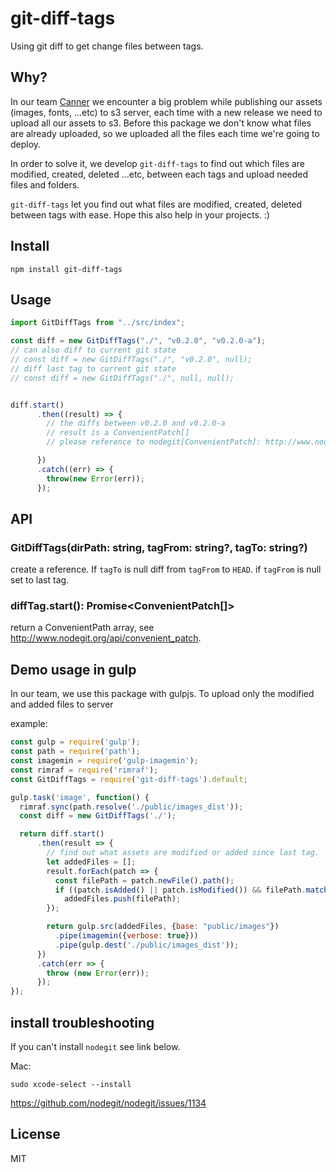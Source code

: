 # git-diff-tags

Using git diff to get change files between tags.

## Why?

In our team [Canner](https://www.canner.io/) we encounter a big problem while publishing our assets (images, fonts, ...etc) to s3 server, each time with a new release we need to upload all our assets to s3. Before this package we don't know what files are already uploaded, so we uploaded all the files each time we're going to deploy.

In order to solve it, we develop `git-diff-tags` to find out which files are modified, created, deleted ...etc, between each tags and upload needed files and folders.

`git-diff-tags` let you find out what files are modified, created, deleted between tags with ease. Hope this also help in your projects. :)

## Install

```
npm install git-diff-tags
```

## Usage

```js
import GitDiffTags from "../src/index";

const diff = new GitDiffTags("./", "v0.2.0", "v0.2.0-a");
// can also diff to current git state
// const diff = new GitDiffTags("./", "v0.2.0", null);
// diff last tag to current git state
// const diff = new GitDiffTags("./", null, null);


diff.start()
      .then((result) => {
        // the diffs between v0.2.0 and v0.2.0-a
        // result is a ConvenientPatch[]
        // please reference to nodegit[ConvenientPatch]: http://www.nodegit.org/api/convenient_patch

      })
      .catch((err) => {
        throw(new Error(err));
      });
```

## API

### GitDiffTags(dirPath: string, tagFrom: string?, tagTo: string?)

create a reference. If `tagTo` is null diff from `tagFrom` to `HEAD`. if `tagFrom` is null set to last tag.

### diffTag.start(): Promise<ConvenientPatch[]>

return a ConvenientPath array, see http://www.nodegit.org/api/convenient_patch.

## Demo usage in gulp

In our team, we use this package with gulpjs. To upload only the modified and added files to server

example:

```js
const gulp = require('gulp');
const path = require('path');
const imagemin = require('gulp-imagemin');
const rimraf = require('rimraf');
const GitDiffTags = require('git-diff-tags').default;

gulp.task('image', function() {
  rimraf.sync(path.resolve('./public/images_dist'));
  const diff = new GitDiffTags('./');

  return diff.start()
      .then(result => {
        // find out what assets are modified or added since last tag.
        let addedFiles = [];
        result.forEach(patch => {
          const filePath = patch.newFile().path();
          if ((patch.isAdded() || patch.isModified()) && filePath.match(/^public\/image.*(\.png|\.gif)$/g))
            addedFiles.push(filePath);
        });

        return gulp.src(addedFiles, {base: "public/images"})
          .pipe(imagemin({verbose: true}))
          .pipe(gulp.dest('./public/images_dist'));
      })
      .catch(err => {
        throw (new Error(err));
      });
});

```

## install troubleshooting

If you can't install `nodegit` see link below.

Mac:

```
sudo xcode-select --install
```

https://github.com/nodegit/nodegit/issues/1134

## License

MIT
